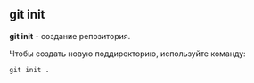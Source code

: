 ## git init

**git init** - создание репозитория.

Чтобы создать новую поддиректорию, используйте команду:

```
git init .
```
